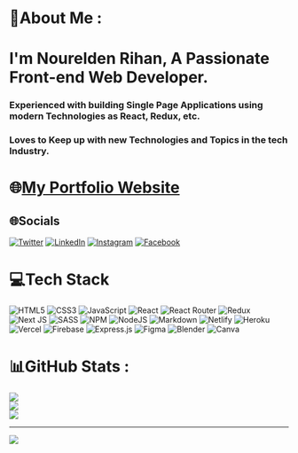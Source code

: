 # 💫About Me :

# I'm Nourelden Rihan, A Passionate Front-end Web Developer.

### Experienced with building Single Page Applications using modern Technologies as React, Redux, etc.

### Loves to Keep up with new Technologies and Topics in the tech Industry.

# 🌐[My Portfolio Website](https://nourelden-rihan.web.app/)

## 🌐Socials

[![Twitter](https://img.shields.io/badge/Twitter-%231DA1F2.svg?logo=Twitter&logoColor=white)](https://twitter.com/Nour_Rihan_) [![LinkedIn](https://img.shields.io/badge/LinkedIn-%230077B5.svg?logo=linkedin&logoColor=white)](https://linkedin.com/in/NoureldenRihan) [![Instagram](https://img.shields.io/badge/Instagram-%23E4405F.svg?logo=Instagram&logoColor=white)](https://instagram.com/nour.rihan.2020) [![Facebook](https://img.shields.io/badge/Facebook-%231877F2.svg?logo=Facebook&logoColor=white)](https://facebook.com/Nour.Rihan.2020)

# 💻Tech Stack

![HTML5](https://img.shields.io/badge/html5-%23E34F26.svg?style=flat&logo=html5&logoColor=white) ![CSS3](https://img.shields.io/badge/css3-%231572B6.svg?style=flat&logo=css3&logoColor=white) ![JavaScript](https://img.shields.io/badge/javascript-%23323330.svg?style=flat&logo=javascript&logoColor=%23F7DF1E) ![React](https://img.shields.io/badge/react-%2320232a.svg?style=flat&logo=react&logoColor=%2361DAFB) ![React Router](https://img.shields.io/badge/React_Router-CA4245?style=flat&logo=react-router&logoColor=white) ![Redux](https://img.shields.io/badge/redux-%23593d88.svg?style=flat&logo=redux&logoColor=white) ![Next JS](https://img.shields.io/badge/Next-black?style=flat&logo=next.js&logoColor=white) ![SASS](https://img.shields.io/badge/SASS-hotpink.svg?style=flat&logo=SASS&logoColor=white) ![NPM](https://img.shields.io/badge/NPM-%23000000.svg?style=flat&logo=npm&logoColor=white) ![NodeJS](https://img.shields.io/badge/node.js-6DA55F?style=flat&logo=node.js&logoColor=white) ![Markdown](https://img.shields.io/badge/markdown-%23000000.svg?style=flat&logo=markdown&logoColor=white) ![Netlify](https://img.shields.io/badge/netlify-%23000000.svg?style=flat&logo=netlify&logoColor=#00C7B7) ![Heroku](https://img.shields.io/badge/heroku-%23430098.svg?style=flat&logo=heroku&logoColor=white) ![Vercel](https://img.shields.io/badge/vercel-%23000000.svg?style=flat&logo=vercel&logoColor=white) ![Firebase](https://img.shields.io/badge/firebase-%23039BE5.svg?style=flat&logo=firebase) ![Express.js](https://img.shields.io/badge/express.js-%23404d59.svg?style=flat&logo=express&logoColor=%2361DAFB) ![Figma](https://img.shields.io/badge/figma-%23F24E1E.svg?style=flat&logo=figma&logoColor=white) ![Blender](https://img.shields.io/badge/blender-%23F5792A.svg?style=flat&logo=blender&logoColor=white) ![Canva](https://img.shields.io/badge/Canva-%2300C4CC.svg?style=flat&logo=Canva&logoColor=white)

# 📊GitHub Stats :

![](https://github-readme-stats.vercel.app/api?username=NoureldenRihan&theme=vision-friendly-dark&hide_border=false&include_all_commits=true&count_private=false)<br/>
![](https://github-readme-streak-stats.herokuapp.com/?user=NoureldenRihan&theme=vision-friendly-dark&hide_border=false)<br/>
![](https://github-readme-stats.vercel.app/api/top-langs/?username=NoureldenRihan&theme=vision-friendly-dark&hide_border=false&include_all_commits=true&count_private=false&layout=compact)

---

[![](https://visitcount.itsvg.in/api?id=NoureldenRihan2002&icon=7&color=12)](https://visitcount.itsvg.in)
